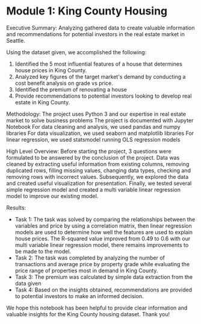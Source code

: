 # Module 1: King County Housing

Executive Summary: Analyzing gathered data to create valuable information and recommendations for potential investors in the real estate market in Seattle.

Using the dataset given, we accomplished the following:
  1. Identified the 5 most influential features of a house that determines house prices in King County.
  2. Analyzed key figures of the target market's demand by conducting a cost benefit analysis on grade vs price.
  3. Identified the premium of renovating a house
  4. Provide recommendations to potential investors looking to develop real estate in King County.
  
Methodology: 
The project uses Python 3 and our expertise in real estate market to solve business problems
The project is documented with Jupyter Notebook
For data cleaning and analysis, we used pandas and numpy libraries
For data visualization, we used seaborn and matplotlib libraries
For linear regression, we used statsmodel running OLS regression models

High Level Overview:
Before starting the project, 3 questions were formulated to be answered by the conclusion of the project. Data was cleaned by extracting useful information from existing columns, removing duplicated rows, filling missing values, changing data types, checking and removing rows with incorrect values. Subsequently, we explored the data and created useful visualization for presentation. Finally, we tested several simple regression model and created a multi variable linear regression model to improve our existing model.

Results: 
 - Task 1: The task was solved by comparing the relationships between the variables and price by using a correlation matrix, then linear regression models are used to determine how well the features are used to explain house prices. The R-squared value improved from 0.49 to 0.6 with our multi variable linear regression model, there remains improvements to be made to the model.
- Task 2: The task was completed by analyzing the number of transactions and average price by property grade while evaluating the price range of properties most in demand in King County.
- Task 3: The premium was calculated by simple data extraction from the data given
- Task 4: Based on the insights obtained, recommendations are provided to potential investors to make an informed decision.

We hope this notebook has been helpful to provide clear information and valuable insights for the King County housing dataset. Thank you!
